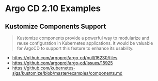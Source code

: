 # Argo CD 2.10 Examples
## Kustomize Components Support
> Kustomize components provide a powerful way to modularize and reuse configuration in Kubernetes applications. It would be valuable for ArgoCD to support this feature to enhance its usability.

- https://github.com/argoproj/argo-cd/pull/16230/files
- https://github.com/argoproj/argo-cd/issues/15925
- https://github.com/kubernetes-sigs/kustomize/blob/master/examples/components.md